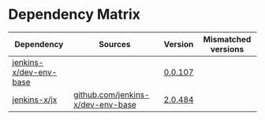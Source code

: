 # Dependency Matrix

Dependency | Sources | Version | Mismatched versions
---------- | ------- | ------- | -------------------
[jenkins-x/dev-env-base](https://github.com/jenkins-x/dev-env-base) |  | [0.0.107](https://github.com/jenkins-x/dev-env-base/releases/tag/v0.0.107) | 
[jenkins-x/jx](https://github.com/jenkins-x/jx) | [github.com/jenkins-x/dev-env-base](https://github.com/jenkins-x/dev-env-base) | [2.0.484](https://github.com/jenkins-x/jx/releases/tag/v2.0.484) | 
